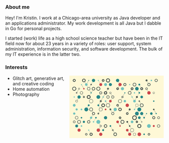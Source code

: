 ### About me

Hey! I'm Kristin. I work at a Chicago-area university as Java developer and an applications administrator. My work development is all Java but I dabble in Go for personal projects.

I started (work) life as a high school science teacher but have been in the IT field now for about 23 years in a variety of roles: user support, system administration, information security, and software development. The bulk of my IT experience is in the latter two.

### Interests

 <img align="right" alt="Generative art example" src="https://github.com/kristinjeanna/kristinjeanna/blob/main/images/quaris-99f0838a-0a2c-4301-a5db-fd953b1f496f.png?raw=true" width="300" />

- Glitch art, generative art, and creative coding
- Home automation
- Photography
